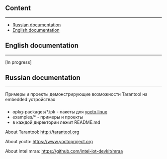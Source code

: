 ## Content
----------
* [Russian documentation](#Russian-documentation)
* [English documentation](#English-documentation)

## English documentation
------------------------
[In progress]

## Russian documentation
------------------------
Примеры и проекты демонстрирующие возможности Tarantool на embedded устройствах

###
* opkg-packages/*.ipk - пакеты для [yocto linux](https://www.yoctoproject.org)
* examples/* - примеры и проекты
* в каждой директории лежит README.md

About Tarantool: http://tarantool.org

About yocto: https://www.yoctoproject.org

About Intel mraa: https://github.com/intel-iot-devkit/mraa
